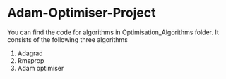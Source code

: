 # Adam-Optimiser-Project
You can find the code for algorithms in Optimisation_Algorithms folder.
It consists of the following three algorithms
1. Adagrad
2. Rmsprop
3. Adam optimiser
